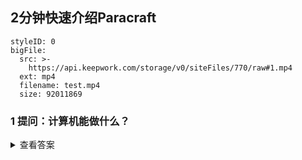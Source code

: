 ## 2分钟快速介绍Paracraft


```@BigFile
styleID: 0
bigFile:
  src: >-
    https://api.keepwork.com/storage/v0/siteFiles/770/raw#1.mp4
  ext: mp4
  filename: test.mp4
  size: 92011869
```



### 1 提问：计算机能做什么？

<details>
  <summary>查看答案</summary>
  
学生可能会说：游戏， 动画， 编程， 建模。  如果有人说游戏， 可以继续问游戏里有什么？动画， 编程， 人物。   
  
在创意空间中， 我们要学习一个既能做动画， 又能做游戏的软件工具， 叫做帕拉卡Paracraft。
</details>  



